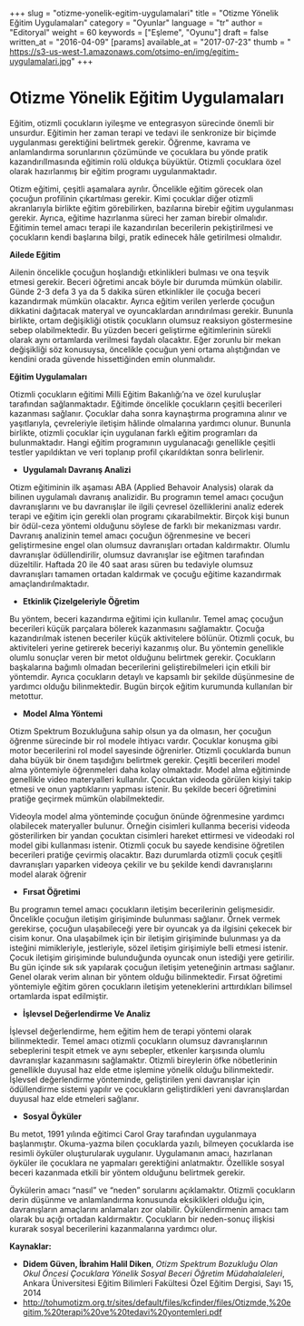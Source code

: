 +++
slug = "otizme-yonelik-egitim-uygulamalari"
title = "Otizme Yönelik Eğitim Uygulamaları"
category = "Oyunlar"
language = "tr"
author = "Editoryal"
weight = 60
keywords = ["Eşleme", "Oyunu"]
draft = false
written_at = "2016-04-09"
[params]
available_at = "2017-07-23"
thumb = "
https://s3-us-west-1.amazonaws.com/otsimo-en/img/egitim-uygulamalari.jpg"
+++

# Otizme Yönelik Eğitim Uygulamaları

Eğitim, otizmli çocukların iyileşme ve entegrasyon sürecinde önemli bir unsurdur. Eğitimin her zaman terapi ve tedavi ile senkronize bir biçimde uygulanması gerektiğini belirtmek gerekir. Öğrenme, kavrama ve anlamlandırma sorunlarının çözümünde ve çocuklara bu yönde pratik kazandırıllmasında eğitimin rolü oldukça büyüktür. Otizmli çocuklara özel olarak hazırlanmış bir eğitim programı uygulanmaktadır.

Otizm eğitimi, çeşitli aşamalara ayrılır. Öncelikle eğitim görecek olan çocuğun profilinin çıkartılması gerekir. Kimi çocuklar diğer otizmli akranlarıyla birlikte eğitim görebilirken, bazılarına birebir eğitim uygulanması gerekir. Ayrıca, eğitime hazırlanma süreci her zaman birebir olmalıdır. Eğitimin temel amacı terapi ile kazandırılan becerilerin pekiştirilmesi ve çocukların kendi başlarına bilgi, pratik edinecek hâle getirilmesi olmalıdır.

**Ailede Eğitim**

Ailenin öncelikle çocuğun hoşlandığı etkinlikleri bulması ve ona teşvik etmesi gerekir. Beceri öğretimi ancak böyle bir durumda mümkün olabilir. Günde 2-3 defa 3 ya da 5 dakika süren etkinlikler ile çocuğa beceri kazandırmak mümkün olacaktır. Ayrıca eğitim verilen yerlerde çocuğun dikkatini dağıtacak materyal ve oyuncaklardan arındırılması gerekir. Bununla birlikte, ortam değişikliği otistik çocukların olumsuz reaksiyon göstermesine sebep olabilmektedir. Bu yüzden beceri geliştirme eğitimlerinin sürekli olarak aynı ortamlarda verilmesi faydalı olacaktır. Eğer zorunlu bir mekan değişikliği söz konusuysa, öncelikle çocuğun yeni ortama alıştığından ve kendini orada güvende hissettiğinden emin olunmalıdır.

**Eğitim Uygulamaları**

Otizmli çocukların eğitimi Milli Eğitim Bakanlığı’na ve özel kuruluşlar tarafından sağlanmaktadır. Eğitimde öncelikle çocukların çeşitli becerileri kazanması sağlanır. Çocuklar daha sonra kaynaştırma programına alınır ve yaşıtlarıyla, çevreleriyle iletişim hâlinde olmalarına yardımcı olunur. Bununla birlikte, otizmli çocuklar için uygulanan farklı eğitim programları da bulunmaktadır. Hangi eğitim programının uygulanacağı genellikle çeşitli testler yapıldıktan ve veri toplanıp profil çıkarıldıktan sonra belirlenir.


  * **Uygulamalı Davranış Analizi**

Otizm eğitiminin ilk aşaması ABA (Applied Behavoir Analysis) olarak da bilinen uygulamalı davranış analizidir. Bu programın temel amacı çocuğun davranışlarını ve bu davranışlar ile ilgili çevresel özelliklerini analiz ederek terapi ve eğitim için gerekli olan programı çıkarabilmektir. Birçok kişi bunun bir ödül-ceza yöntemi olduğunu söylese de farklı bir mekanizması vardır. Davranış analizinin temel amacı çocuğun öğrenmesine ve beceri geliştirmesine engel olan olumsuz davranışları ortadan kaldırmaktır. Olumlu davranışlar ödüllendirilir, olumsuz davranışlar ise eğitmen tarafından düzeltilir. Haftada 20 ile 40 saat arası süren bu tedaviyle olumsuz davranışları tamamen ortadan kaldırmak ve çocuğu eğitime kazandırmak amaçlandırılmaktadır.

  * **Etkinlik Çizelgeleriyle Öğretim**

Bu yöntem, beceri kazandırma eğitimi için kullanılır. Temel amaç çocuğun becerileri küçük parçalara bölerek kazanmasını sağlamaktır. Çocuğa kazandırılmak istenen beceriler küçük aktivitelere bölünür. Otizmli çocuk, bu aktiviteleri yerine getirerek beceriyi kazanmış olur. Bu yöntemin genellikle olumlu sonuçlar veren bir metot olduğunu belirtmek gerekir. Çocukların başkalarına bağımlı olmadan becerilerini geliştirebilmeleri için etkili bir yöntemdir. Ayrıca çocukların detaylı ve kapsamlı bir şekilde düşünmesine de yardımcı olduğu bilinmektedir. Bugün birçok eğitim kurumunda kullanılan bir metottur.

  * **Model Alma Yöntemi**

Otizm Spektrum Bozukluğuna sahip olsun ya da olmasın, her çocuğun öğrenme sürecinde bir rol modele ihtiyacı vardır. Çocuklar konuşma gibi motor becerilerini rol model sayesinde öğrenirler. Otizmli çocuklarda bunun daha büyük bir önem taşıdığını belirtmek gerekir. Çeşitli becerileri model alma yöntemiyle öğrenmeleri daha kolay olmaktadır. Model alma eğitiminde genellikle video materyalleri kullanılır. Çocuktan videoda görülen kişiyi takip etmesi ve onun yaptıklarını yapması istenir. Bu şekilde beceri öğretimini pratiğe geçirmek mümkün olabilmektedir.

Videoyla model alma yönteminde çocuğun önünde öğrenmesine yardımcı olabilecek materyaller bulunur. Örneğin cisimleri kullanma becerisi videoda gösterilirken bir yandan çocuktan cisimleri hareket ettirmesi ve videodaki rol model gibi kullanması istenir. Otizmli çocuk bu sayede kendisine öğretilen becerileri pratiğe çevirmiş olacaktır. Bazı durumlarda otizmli çocuk çeşitli davranışları yaparken videoya çekilir ve bu şekilde kendi davranışlarını model alarak öğrenir

  * **Fırsat Öğretimi**

Bu programın temel amacı çocukların iletişim becerilerinin gelişmesidir. Öncelikle çocuğun iletişim girişiminde bulunması sağlanır. Örnek vermek gerekirse, çocuğun ulaşabileceği yere bir oyuncak ya da ilgisini çekecek bir cisim konur. Ona ulaşabilmek için bir iletişim girişiminde bulunması ya da isteğini mimikleriyle, jestleriyle, sözel iletişim girişimiyle belli etmesi istenir. Çocuk iletişim girişiminde bulunduğunda oyuncak onun istediği yere getirilir. Bu gün içinde sık sık yapılarak çocuğun iletişim yeteneğinin artması sağlanır. Genel olarak verim alınan bir yöntem olduğu bilinmektedir. Fırsat öğretimi yöntemiyle eğitim gören çocukların iletişim yeteneklerini arttırdıkları bilimsel ortamlarda ispat edilmiştir.

  * **İşlevsel Değerlendirme Ve Analiz**

İşlevsel değerlendirme, hem eğitim hem de terapi yöntemi olarak bilinmektedir. Temel amacı otizmli çocukların olumsuz davranışlarının sebeplerini tespit etmek ve aynı sebepler, etkenler karşısında olumlu davranışlar kazanmasını sağlamaktır. Otizmli bireylerin öfke nöbetlerinin genellikle duyusal haz elde etme işlemine yönelik olduğu bilinmektedir. İşlevsel değerlendirme yönteminde, geliştirilen yeni davranışlar için ödüllendirme sistemi yapılır ve çocukların geliştirdikleri yeni davranışlardan duyusal haz elde etmeleri sağlanır.

  * **Sosyal Öyküler**

Bu metot, 1991 yılında eğitimci Carol Gray tarafından uygulanmaya başlanmıştır. Okuma-yazma bilen çocuklarda yazılı, bilmeyen çocuklarda ise resimli öyküler oluşturularak uygulanır. Uygulamanın amacı, hazırlanan öyküler ile çocuklara ne yapmaları gerektiğini anlatmaktır. Özellikle sosyal beceri kazanmada etkili bir yöntem olduğunu belirtmek gerekir.

Öykülerin amacı “nasıl” ve “neden” sorularını açıklamaktır. Otizmli çocukların derin düşünme ve anlamlandırma konusunda eksiklikleri olduğu için, davranışların amaçlarını anlamaları zor olabilir. Öykülendirmenin amacı tam olarak bu açığı ortadan kaldırmaktır. Çocukların bir neden-sonuç ilişkisi kurarak sosyal becerilerini kazanmalarına yardımcı olur.

**Kaynaklar:**

  * **Didem Güven, İbrahim Halil Diken**, _Otizm Spektrum Bozukluğu Olan Okul Öncesi Çocuklara Yönelik Sosyal Beceri Öğretim Müdahalaleleri_, Ankara Üniversitesi Eğitim Bilimleri Fakültesi Özel Eğitim Dergisi, Sayı 15, 2014
  * http://tohumotizm.org.tr/sites/default/files/kcfinder/files/Otizmde,%20egitim,%20terapi%20ve%20tedavi%20yontemleri.pdf
